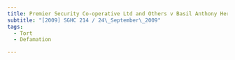 ```yaml
---
title: Premier Security Co-operative Ltd and Others v Basil Anthony Herman 
subtitle: "[2009] SGHC 214 / 24\_September\_2009"
tags:
  - Tort
  - Defamation

---
```


